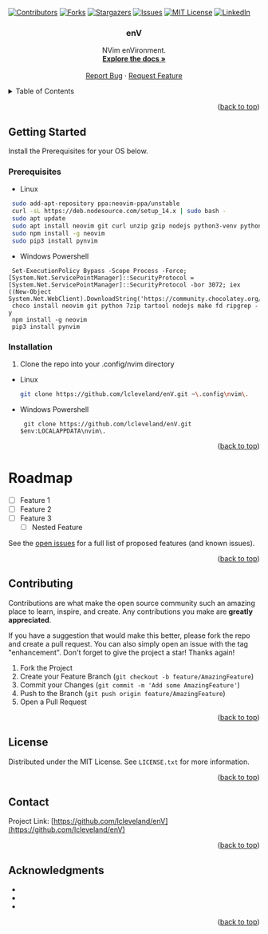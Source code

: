 
<!-- Improved compatibility of back to top link: See: https://github.com/othneildrew/Best-README-Template/pull/73 -->
<a name="readme-top"></a>
<!--
*** Thanks for checking out the Best-README-Template. If you have a suggestion
*** that would make this better, please fork the repo and create a pull request
*** or simply open an issue with the tag "enhancement".
*** Don't forget to give the project a star!
*** Thanks again! Now go create something AMAZING! :D
-->

<!-- PROJECT SHIELDS -->
<!--
*** I'm using markdown "reference style" links for readability.
*** Reference links are enclosed in brackets [ ] instead of parentheses ( ).
*** See the bottom of this document for the declaration of the reference variables
*** for contributors-url, forks-url, etc. This is an optional, concise syntax you may use.
*** https://www.markdownguide.org/basic-syntax/#reference-style-links
-->
[![Contributors][contributors-shield]][contributors-url]
[![Forks][forks-shield]][forks-url]
[![Stargazers][stars-shield]][stars-url]
[![Issues][issues-shield]][issues-url]
[![MIT License][license-shield]][license-url]
[![LinkedIn][linkedin-shield]][linkedin-url]

<h3 align="center">enV</h3>

  <p align="center">
    NVim enVironment.
    <br />
    <a href="https://github.com/lcleveland/enV"><strong>Explore the docs »</strong></a>
    <br />
    <br />
    <a href="https://github.com/lcleveland/enV/issues">Report Bug</a>
    ·
    <a href="https://github.com/lcleveland/enV/issues">Request Feature</a>
  </p>
</div>

<!-- TABLE OF CONTENTS -->
<details>
  <summary>Table of Contents</summary>
  <ol>
    <li>
      <a href="#getting-started">Getting Started</a>
      <ul>
        <li><a href="#prerequisites">Prerequisites</a></li>
        <li><a href="#installation">Installation</a></li>
      </ul>
    </li>
    <li><a href="#roadmap">Roadmap</a></li>
    <li><a href="#contributing">Contributing</a></li>
    <li><a href="#license">License</a></li>
    <li><a href="#contact">Contact</a></li>
    <li><a href="#acknowledgments">Acknowledgments</a></li>
  </ol>
</details>

<p align="right">(<a href="#readme-top">back to top</a>)</p>

<!-- GETTING STARTED -->
## Getting Started

Install the Prerequisites for your OS below.

### Prerequisites

* Linux

 ```bash
  sudo add-apt-repository ppa:neovim-ppa/unstable
  curl -sL https://deb.nodesource.com/setup_14.x | sudo bash -
  sudo apt update
  sudo apt install neovim git curl unzip gzip nodejs python3-venv python3-pip fd-find ripgrep -y
  sudo npm install -g neovim
  sudo pip3 install pynvim
 ```

* Windows Powershell

 ```pwsh
  Set-ExecutionPolicy Bypass -Scope Process -Force; [System.Net.ServicePointManager]::SecurityProtocol = [System.Net.ServicePointManager]::SecurityProtocol -bor 3072; iex ((New-Object System.Net.WebClient).DownloadString('https://community.chocolatey.org/install.ps1'))
  choco install neovim git python 7zip tartool nodejs make fd ripgrep -y
  npm install -g neovim
  pip3 install pynvim
 ```

### Installation

1. Clone the repo into your .config/nvim directory

* Linux

   ```sh
   git clone https://github.com/lcleveland/enV.git ~\.config\nvim\.
   ```

* Windows Powershell

   ```pwsh
    git clone https://github.com/lcleveland/enV.git $env:LOCALAPPDATA\nvim\.
   ```

<p align="right">(<a href="#readme-top">back to top</a>)</p>

# Roadmap

* [ ] Feature 1
* [ ] Feature 2
* [ ] Feature 3
  * [ ] Nested Feature

See the [open issues](https://github.com/lcleveland/enV/issues) for a full list of proposed features (and known issues).

<p align="right">(<a href="#readme-top">back to top</a>)</p>

<!-- CONTRIBUTING -->
## Contributing

Contributions are what make the open source community such an amazing place to learn, inspire, and create. Any contributions you make are **greatly appreciated**.

If you have a suggestion that would make this better, please fork the repo and create a pull request. You can also simply open an issue with the tag "enhancement".
Don't forget to give the project a star! Thanks again!

1. Fork the Project
2. Create your Feature Branch (`git checkout -b feature/AmazingFeature`)
3. Commit your Changes (`git commit -m 'Add some AmazingFeature'`)
4. Push to the Branch (`git push origin feature/AmazingFeature`)
5. Open a Pull Request

<p align="right">(<a href="#readme-top">back to top</a>)</p>

<!-- LICENSE -->
## License

Distributed under the MIT License. See `LICENSE.txt` for more information.

<p align="right">(<a href="#readme-top">back to top</a>)</p>

<!-- CONTACT -->
## Contact

Project Link: [https://github.com/lcleveland/enV](https://github.com/lcleveland/enV)

<p align="right">(<a href="#readme-top">back to top</a>)</p>

<!-- ACKNOWLEDGMENTS -->
## Acknowledgments

* []()
* []()
* []()

<p align="right">(<a href="#readme-top">back to top</a>)</p>

<!-- MARKDOWN LINKS & IMAGES -->
<!-- https://www.markdownguide.org/basic-syntax/#reference-style-links -->
[contributors-shield]: https://img.shields.io/github/contributors/lcleveland/enV.svg?style=for-the-badge
[contributors-url]: https://github.com/lcleveland/enV/graphs/contributors
[forks-shield]: https://img.shields.io/github/forks/lcleveland/enV.svg?style=for-the-badge
[forks-url]: https://github.com/lcleveland/enV/network/members
[stars-shield]: https://img.shields.io/github/stars/lcleveland/enV.svg?style=for-the-badge
[stars-url]: https://github.com/lcleveland/enV/stargazers
[issues-shield]: https://img.shields.io/github/issues/lcleveland/enV.svg?style=for-the-badge
[issues-url]: https://github.com/lcleveland/enV/issues
[license-shield]: https://img.shields.io/github/license/lcleveland/enV.svg?style=for-the-badge
[license-url]: https://github.com/lcleveland/enV/blob/master/LICENSE.txt
[linkedin-shield]: https://img.shields.io/badge/-LinkedIn-black.svg?style=for-the-badge&logo=linkedin&colorB=555
[linkedin-url]: https://linkedin.com/in/lylecleveland
